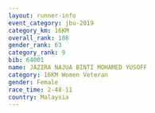 ```yaml
---
layout: runner-info 
event_category: jbu-2019 
category_km: 16KM  
overall_rank: 108
gender_rank: 63
category_rank: 9
bib: 64001
name: JAZIRA NAJUA BINTI MOHAMED YUSOFF
category: 16KM Women Veteran
gender: Female
race_time: 2-48-11
country: Malaysia
---
```

